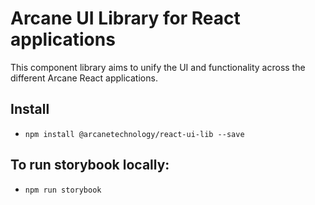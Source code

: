 # Arcane UI Library for React applications

This component library aims to unify the UI and functionality across the different Arcane React applications.

## Install
- `npm install @arcanetechnology/react-ui-lib --save`

## To run storybook locally:
- `npm run storybook`
